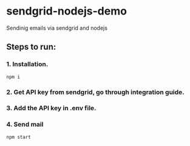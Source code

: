 # sendgrid-nodejs-demo
Sendinig emails via sendgrid and nodejs

## Steps to run: 

### 1. Installation.
```
npm i 
```

### 2. Get API key from sendgrid, go through integration guide.

### 3. Add the API key in .env file.

### 4. Send mail
```
npm start
```
